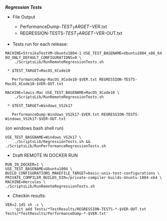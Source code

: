 ***Regression Tests***


   * File Output 
   
     *  PerformanceDump-$TEST_TARGET-$VER.txt 
     *  REGRESSION-TESTS-$TEST_TARGET-$VER-OUT.txt

   * Tests run for each release:
     
~~~
MACHINE=StroikaTestVM-Ubuntu1804-1 USE_TEST_BASENAME=Ubuntu1804_x86_64 DO_ONLY_DEFAULT_CONFIGURATIONS=0 \
    ./ScriptsLib/RunRemoteRegressionTests.sh
~~~
     
     * $TEST_TARGET=MacOS_XCode10
     
       PerformanceDump-MacOS_XCode10-$VER.txt REGRESSION-TESTS-MacOS_XCode10-$VER-OUT.txt
     
~~~
MACHINE=lewis-Mac USE_TEST_BASENAME=MacOS_XCode10 \
    ./ScriptsLib/RunRemoteRegressionTests.sh
~~~

     * $TEST_TARGET=Windows_VS2k17 
     
       PerformanceDump-Windows_VS2k17-$VER.txt REGRESSION-TESTS-Windows_VS2k17-$VER-OUT.txt
     
{on windows bash shell run)
~~~
USE_TEST_BASENAME=Windows_VS2k17 \
    ./ScriptsLib/RegressionTests.sh && ./ScriptsLib/RunPerformanceRegressionTests.sh

~~~



   * Draft REMOTE IN DOCKER RUN

    RUN_IN_DOCKER=1 \
    USE_TEST_BASENAME=Ubuntu1804 \
    BUILD_CONFIGURATIONS_MAKEFILE_TARGET=basic-unix-test-configurations \
    PRIVATE_COMPILER_BUILDS_DIR=/private-compiler-builds-Ununtu-1804-x64 \
    MACHINE=Hercules \
    ./ScriptsLib/RunRemoteRegressionTests.sh




   * Checkin results:

~~~
VER=2.1d5 sh -c \
    'git add Tests/*TestResults/REGRESSION-TESTS-*-$VER-OUT.txt Tests/*TestResults/PerformanceDump-*-$VER.txt'
~~~
